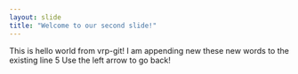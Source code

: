 ```yaml
---
layout: slide
title: "Welcome to our second slide!"
---
```

This is hello world from vrp-git! I am appending new these new words to the existing line 5
Use the left arrow to go back!
